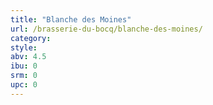 ```yaml
---
title: "Blanche des Moines"
url: /brasserie-du-bocq/blanche-des-moines/
category: 
style: 
abv: 4.5
ibu: 0
srm: 0
upc: 0
---
```


